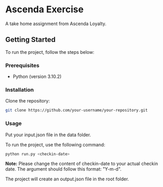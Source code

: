 # Ascenda Exercise
 A take home assignment from Ascenda Loyalty. 

## Getting Started

To run the project, follow the steps below:

### Prerequisites

- Python (version 3.10.2)

### Installation

Clone the repository:

```bash
git clone https://github.com/your-username/your-repository.git
```

### Usage

Put your input.json file in the data folder.

To run the project, use the following command:

```bash
python run.py <checkin-date>
```

**Note:** Please change the content of checkin-date to your actual checkin date. The argument should follow this format: "Y-m-d".

The project will create an output.json file in the root folder. 
